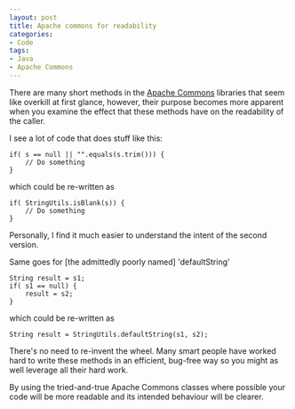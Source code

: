```yaml
---
layout: post
title: Apache commons for readability
categories:
- Code
tags: 
- Java
- Apache Commons
---
```


There are many short methods in the [Apache
Commons](http://commons.apache.org/lang/api-release/index.html) libraries that
seem like overkill at first glance, however, their purpose becomes more
apparent when you examine the effect that these methods have on the
readability of the caller.

I see a lot of code that does stuff like this:  

	if( s == null || "".equals(s.trim())) {  
		// Do something  
	}  

which could be re-written as  

	if( StringUtils.isBlank(s)) {  
		// Do something  
	}  

Personally, I find it much easier to understand the intent of the second
version.

Same goes for [the admittedly poorly named] 'defaultString'  

	String result = s1;  
	if( s1 == null) {  
		result = s2;  
	}  

which could be re-written as  

	String result = StringUtils.defaultString(s1, s2);  

There's no need to re-invent the wheel. Many smart people have worked hard to
write these methods in an efficient, bug-free way so you might as well
leverage all their hard work.

By using the tried-and-true Apache Commons classes where possible your code
will be more readable and its intended behaviour will be clearer.